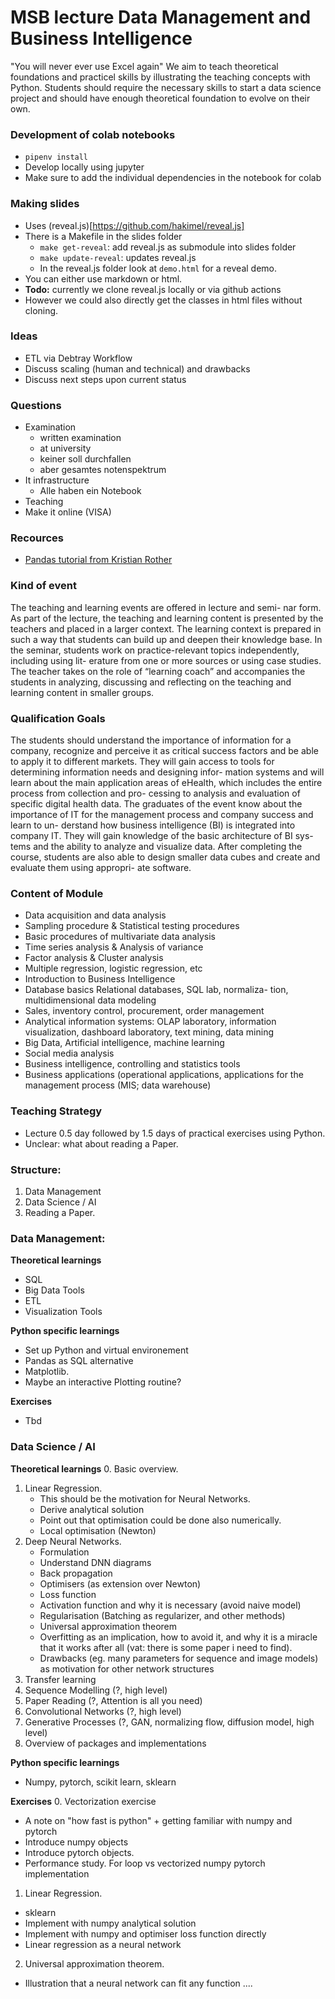 

# MSB lecture Data Management and Business Intelligence

"You will never ever use Excel again"
We aim to teach theoretical foundations and practicel skills by illustrating the teaching concepts with Python.
Students should require the necessary skills to start a data science project and should have enough theoretical foundation to evolve on their own.  

### Development of colab notebooks
- `pipenv install`
- Develop locally using jupyter 
- Make sure to add the individual dependencies in the notebook for colab

### Making slides
- Uses (reveal.js)[https://github.com/hakimel/reveal.js]
- There is a Makefile in the slides folder
	- `make get-reveal`: add reveal.js as submodule into slides folder
	- `make update-reveal`: updates reveal.js
	- In the reveal.js folder look at `demo.html` for a reveal demo.
- You can either use markdown or html.
- **Todo:** currently we clone reveal.js locally or via github actions
- However we could also directly get the classes in html files without cloning. 


### Ideas
- ETL via Debtray Workflow
- Discuss scaling (human and technical) and drawbacks
- Discuss next steps upon current status


### Questions
- Examination
	- written examination
	- at university
	- keiner soll durchfallen
	- aber gesamtes notenspektrum
- It infrastructure
	- Alle haben ein Notebook
- Teaching
- Make it online  (VISA)

### Recources
- [Pandas tutorial from Kristian Rother](https://www.academis.eu/pandas_go_to_space/)

### Kind of event
The teaching and learning events are offered in lecture and semi-
nar form. As part of the lecture, the teaching and learning content
is presented by the teachers and placed in a larger context. The
learning context is prepared in such a way that students can build
up and deepen their knowledge base. In the seminar, students
work on practice-relevant topics independently, including using lit-
erature from one or more sources or using case studies. The
teacher takes on the role of “learning coach” and accompanies the
students in analyzing, discussing and reflecting on the teaching
and learning content in smaller groups.

### Qualification Goals
The students should understand the importance of information for
a company, recognize and perceive it as critical success factors
and be able to apply it to different markets. They will gain access
to tools for determining information needs and designing infor-
mation systems and will learn about the main application areas of
eHealth, which includes the entire process from collection and pro-
cessing to analysis and evaluation of specific digital health data.
The graduates of the event know about the importance of IT for
the management process and company success and learn to un-
derstand how business intelligence (BI) is integrated into company
IT. They will gain knowledge of the basic architecture of BI sys-
tems and the ability to analyze and visualize data.
After completing the course, students are also able to design
smaller data cubes and create and evaluate them using appropri-
ate software.

### Content of Module
- Data acquisition and data analysis
- Sampling procedure & Statistical testing procedures
- Basic procedures of multivariate data analysis
- Time series analysis & Analysis of variance
- Factor analysis & Cluster analysis
- Multiple regression, logistic regression, etc
- Introduction to Business Intelligence
- Database basics Relational databases, SQL lab, normaliza-
tion, multidimensional data modeling
- Sales, inventory control, procurement, order management
- Analytical information systems: OLAP laboratory, information
visualization, dashboard laboratory, text mining, data mining
- Big Data, Artificial intelligence, machine learning
- Social media analysis
- Business intelligence, controlling and statistics tools
- Business applications (operational applications, applications
for the management process (MIS; data warehouse)

### Teaching Strategy
- Lecture 0.5 day followed by 1.5 days of practical exercises using Python.
- Unclear: what about reading a Paper.  

### Structure: 
1. Data Management
2. Data Science / AI
3. Reading a Paper.

### Data Management:
**Theoretical learnings**
- SQL
- Big Data Tools
- ETL
- Visualization Tools
  
**Python specific learnings**
- Set up Python and virtual environement
- Pandas as SQL alternative
- Matplotlib.
- Maybe an interactive Plotting routine?

**Exercises**
- Tbd

### Data Science / AI
**Theoretical learnings**
0. Basic overview.
1. Linear Regression.
     - This should be the motivation for Neural Networks.
     - Derive analytical solution
     - Point out that optimisation could be done also numerically.
     - Local optimisation (Newton)
3. Deep Neural Networks.
      - Formulation
      - Understand DNN diagrams
      - Back propagation
      - Optimisers (as extension over Newton)
      - Loss function
      - Activation function and why it is necessary (avoid naive model)
      - Regularisation (Batching as regularizer, and other methods)
      - Universal approximation theorem
      - Overfitting as an implication, how to avoid it, and why it is a miracle that it works after all (vat: there is some paper i need to find). 
      - Drawbacks (eg. many parameters for sequence and image models) as motivation for other network structures
5. Transfer learning 
6. Sequence Modelling (?, high level)
7. Paper Reading (?, Attention is all you need)
8. Convolutional Networks (?, high level)
9. Generative Processes (?, GAN, normalizing flow, diffusion model, high level)   
10. Overview of packages and implementations 


**Python specific learnings**
- Numpy, pytorch, scikit learn, sklearn

**Exercises**
0. Vectorization exercise 
  - A note on "how fast is python" + getting familiar with numpy and pytorch
  - Introduce numpy objects
  - Introduce pytorch objects.
  - Performance study. For loop vs vectorized numpy pytorch implementation 
1. Linear Regression.
  - sklearn
  - Implement with numpy analytical solution
  - Implement with numpy and optimiser loss function directly
  - Linear regression as a neural network
2. Universal approximation theorem.
 - Illustration that a neural network can fit any function
.... 
